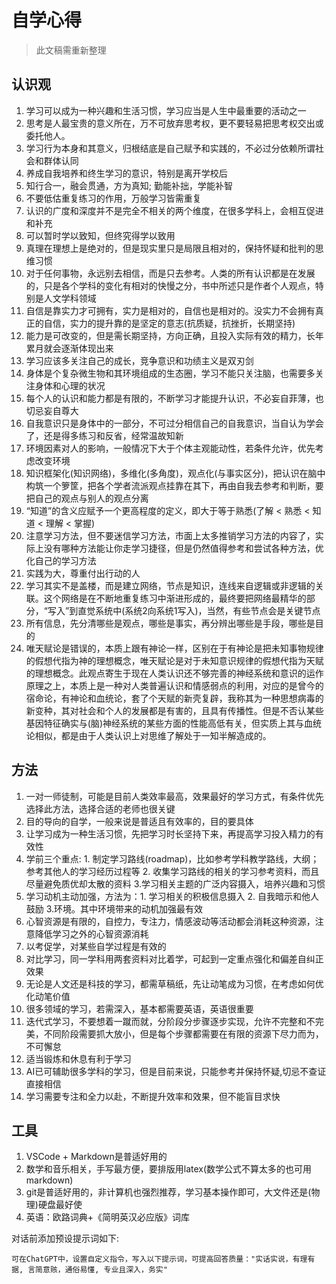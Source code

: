 # 自学心得

> 此文稿需重新整理

## 认识观

1. 学习可以成为一种兴趣和生活习惯，学习应当是人生中最重要的活动之一
2. 思考是人最宝贵的意义所在，万不可放弃思考权，更不要轻易把思考权交出或委托他人。
3. 学习行为本身和其意义，归根结底是自己赋予和实践的，不必过分依赖所谓社会和群体认同
4. 养成自我培养和终生学习的意识，特别是离开学校后
5. 知行合一，融会贯通，方为真知; 勤能补拙，学能补智
6. 不要低估重复练习的作用，万般学习皆需重复
7. 认识的广度和深度并不是完全不相关的两个维度，在很多学科上，会相互促进和补充
8. 可以暂时学以致知，但终究得学以致用
9. 真理在理想上是绝对的，但是现实里只是局限且相对的，保持怀疑和批判的思维习惯
10. 对于任何事物，永远别去相信，而是只去参考。人类的所有认识都是在发展的，只是各个学科的变化有相对的快慢之分，书中所述只是作者个人观点，特别是人文学科领域
11. 自信是靠实力才可拥有，实力是相对的，自信也是相对的。没实力不会拥有真正的自信，实力的提升靠的是坚定的意志(抗质疑，抗挫折，长期坚持)
12. 能力是可改变的，但是需长期坚持，方向正确，且投入实际有效的精力，长年累月就会逐渐体现出来
13. 学习应该多关注自己的成长，竞争意识和功绩主义是双刃剑
14. 身体是个复杂微生物和其环境组成的生态圈，学习不能只关注脑，也需要多关注身体和心理的状况
15. 每个人的认识和能力都是有限的，不断学习才能提升认识，不必妄自菲薄，也切忌妄自尊大
16. 自我意识只是身体中的一部分，不可过分相信自己的自我意识，当自认为学会了，还是得多练习和反省，经常温故知新
17. 环境因素对人的影响，一般情况下大于个体主观能动性，若条件允许，优先考虑改变环境
18. 知识框架化(知识网络)，多维化(多角度)，观点化(与事实区分)，把认识在脑中构筑一个箩筐，把各个学者流派观点挂靠在其下，再由自我去参考和判断，要把自己的观点与别人的观点分离
19. “知道”的含义应赋予一个更高程度的定义，即大于等于熟悉(了解 < 熟悉 < 知道 < 理解 < 掌握)
20. 注意学习方法，但不要迷信学习方法，市面上太多推销学习方法的内容了，实际上没有哪种方法能让你走学习捷径，但是仍然值得参考和尝试各种方法，优化自己的学习方法
21. 实践为大，尊重付出行动的人
22. 学习其实不是盖楼，而是建立网络，节点是知识，连线来自逻辑或非逻辑的关联。这个网络是在不断地重复练习中渐进形成的，最终要把网络最精华的部分，“写入”到直觉系统中(系统2向系统1写入)，当然，有些节点会是关键节点
23. 所有信息，先分清哪些是观点，哪些是事实，再分辨出哪些是手段，哪些是目的
24. 唯天赋论是错误的，本质上跟有神论一样，区别在于有神论是把未知事物规律的假想代指为神的理想概念，唯天赋论是对于未知意识规律的假想代指为天赋的理想概念。此观点寄生于现在人类认识还不够完善的神经系统和意识的运作原理之上，本质上是一种对人类普遍认识和情感弱点的利用，对应的是曾今的宿命论，有神论和血统论，套了个天赋的新壳复辟，我称其为一种思想病毒的新变种，其对社会和个人的发展都是有害的，且具有传播性。但是不否认某些基因特征确实与(脑)神经系统的某些方面的性能高低有关，但实质上其与血统论相似，都是由于人类认识上对思维了解处于一知半解造成的。

## 方法

1. 一对一师徒制，可能是目前人类效率最高，效果最好的学习方式，有条件优先选择此方法，选择合适的老师也很关键
2. 目的导向的自学，一般来说是普适且有效率的，目的要具体
3. 让学习成为一种生活习惯，先把学习时长坚持下来，再提高学习投入精力的有效性
4. 学前三个重点: 1. 制定学习路线(roadmap)，比如参考学科教学路线，大纲；参考其他人的学习经历过程等 2. 收集学习路线的相关的学习参考资料，而且尽量避免质优却太散的资料 3.学习相关主题的广泛内容摄入，培养兴趣和习惯
5. 学习动机主动加强，方法为：1. 学习相关的积极信息摄入 2. 自我暗示和他人鼓励 3.环境。其中环境带来的动机加强最有效
6. 心智资源是有限的，自控力，专注力，情感波动等活动都会消耗这种资源，注意降低学习之外的心智资源消耗
7. 以考促学，对某些自学过程是有效的
8. 对比学习，同一学科用两套资料对比着学，可起到一定重点强化和偏差自纠正效果
9. 无论是人文还是科技的学习，都需草稿纸，先让动笔成为习惯，在考虑如何优化动笔价值
10. 很多领域的学习，若需深入，基本都需要英语，英语很重要
11. 迭代式学习，不要想着一蹴而就，分阶段分步骤逐步实现，允许不完整和不完美，不同阶段需要抓大放小，但是每个步骤都需要在有限的资源下尽力而为，不可懈怠
12. 适当锻炼和休息有利于学习
13. AI已可辅助很多学科的学习，但是目前来说，只能参考并保持怀疑,切忌不查证直接相信
14. 学习需要专注和全力以赴，不断提升效率和效果，但不能盲目求快

## 工具

1. VSCode + Markdown是普适好用的
2. 数学和音乐相关，手写最方便，要排版用latex(数学公式不算太多的也可用markdown)
3. git是普适好用的，非计算机也强烈推荐，学习基本操作即可，大文件还是(物理)硬盘最好使
4. 英语：欧路词典+《简明英汉必应版》词库

对话前添加预设提示词如下:

    可在ChatGPT中，设置自定义指令，写入以下提示词，可提高回答质量："实话实说，有理有据, 言简意赅，通俗易懂, 专业且深入，务实"

